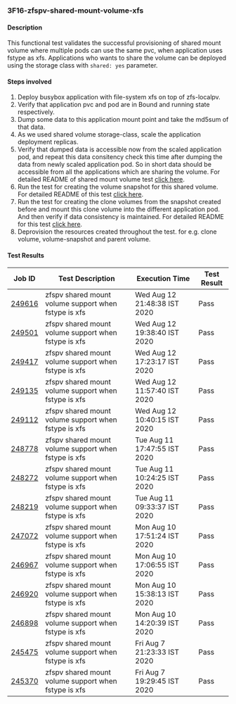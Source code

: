 ### 3F16-zfspv-shared-mount-volume-xfs

#### Description

This functional test validates the successful provisioning of shared mount volume where multiple pods can use the same pvc, when application uses fstype as xfs. Applications who wants to share the volume can be deployed using the storage class with `shared: yes` parameter. 

#### Steps involved

1. Deploy busybox application with file-system xfs on top of zfs-localpv.
2. Verify that application pvc and pod are in Bound and running state respectively.
3. Dump some data to this application mount point and take the md5sum of that data.
4. As we used shared volume storage-class, scale the application deployment replicas.
5. Verify that dumped data is accessible now from the scaled application pod, and repeat this data consitency check this time after dumping the data from newly scaled application pod. So in short data should be accessible from all the applications which are sharing the volume. For detailed README of shared mount volume test [click here](https://github.com/openebs/e2e-tests/tree/master/experiments/zfs-localpv/functional/zfspv-shared-mount).
6. Run the test for creating the volume snapshot for this shared volume. For detailed README of this test [click here](https://github.com/openebs/e2e-tests/tree/master/experiments/zfs-localpv/functional/zfspv-snapshot).
7. Run the test for creating the clone volumes from the snapshot created before and mount this clone volume into the different application pod. And then verify if data consistency is maintained. For detailed README for this test [click here](https://github.com/openebs/e2e-tests/tree/master/experiments/zfs-localpv/functional/zfspv-clone).
8. Deprovision the resources created throughout the test. for e.g. clone volume, volume-snapshot and parent volume.

#### Test Results

| Job ID  |      Test Description         | Execution Time |   Test Result   |
|---------|-------------------------------|----------------|-----------------|
|     <a href="https://gitlab.openebs.ci/openebs/e2e-nativek8s/-/jobs/249616">249616</a>           |  zfspv shared mount volume support when fstype is xfs           | Wed Aug 12 21:48:38 IST 2020  | Pass |
|     <a href="https://gitlab.openebs.ci/openebs/e2e-nativek8s/-/jobs/249501">249501</a>           |  zfspv shared mount volume support when fstype is xfs           | Wed Aug 12 19:38:40 IST 2020  | Pass |
|     <a href="https://gitlab.openebs.ci/openebs/e2e-nativek8s/-/jobs/249417">249417</a>           |  zfspv shared mount volume support when fstype is xfs           | Wed Aug 12 17:23:17 IST 2020  | Pass |
|     <a href="https://gitlab.openebs.ci/openebs/e2e-nativek8s/-/jobs/249135">249135</a>           |  zfspv shared mount volume support when fstype is xfs           | Wed Aug 12 11:57:40 IST 2020  | Pass |
|     <a href="https://gitlab.openebs.ci/openebs/e2e-nativek8s/-/jobs/249112">249112</a>           |  zfspv shared mount volume support when fstype is xfs           | Wed Aug 12 10:40:15 IST 2020  | Pass |
|     <a href="https://gitlab.openebs.ci/openebs/e2e-nativek8s/-/jobs/248778">248778</a>           |  zfspv shared mount volume support when fstype is xfs           | Tue Aug 11 17:47:55 IST 2020  | Pass |
|     <a href="https://gitlab.openebs.ci/openebs/e2e-nativek8s/-/jobs/248272">248272</a>           |  zfspv shared mount volume support when fstype is xfs           | Tue Aug 11 10:24:25 IST 2020  | Pass |
|     <a href="https://gitlab.openebs.ci/openebs/e2e-nativek8s/-/jobs/248219">248219</a>           |  zfspv shared mount volume support when fstype is xfs           | Tue Aug 11 09:33:37 IST 2020  | Pass |
|     <a href="https://gitlab.openebs.ci/openebs/e2e-nativek8s/-/jobs/247072">247072</a>           |  zfspv shared mount volume support when fstype is xfs           | Mon Aug 10 17:51:24 IST 2020  | Pass |
|     <a href="https://gitlab.openebs.ci/openebs/e2e-nativek8s/-/jobs/246967">246967</a>           |  zfspv shared mount volume support when fstype is xfs           | Mon Aug 10 17:06:55 IST 2020  | Pass |
|     <a href="https://gitlab.openebs.ci/openebs/e2e-nativek8s/-/jobs/246920">246920</a>           |  zfspv shared mount volume support when fstype is xfs           | Mon Aug 10 15:38:13 IST 2020  | Pass |
|     <a href="https://gitlab.openebs.ci/openebs/e2e-nativek8s/-/jobs/246898">246898</a>           |  zfspv shared mount volume support when fstype is xfs           | Mon Aug 10 14:20:39 IST 2020  | Pass |
|     <a href="https://gitlab.openebs.ci/openebs/e2e-nativek8s/-/jobs/245475">245475</a>           |  zfspv shared mount volume support when fstype is xfs           | Fri Aug  7 21:23:33 IST 2020  | Pass |
|     <a href="https://gitlab.openebs.ci/openebs/e2e-nativek8s/-/jobs/245370">245370</a>           |  zfspv shared mount volume support when fstype is xfs           | Fri Aug  7 19:29:45 IST 2020  | Pass |
